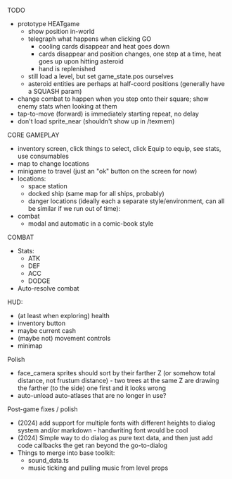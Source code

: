 TODO
* prototype HEATgame
  * show position in-world
  * telegraph what happens when clicking GO
    * cooling cards disappear and heat goes down
    * cards disappear and position changes, one step at a time, heat goes up upon hitting asteroid
    * hand is replenished
  * still load a level, but set game_state.pos ourselves
  * asteroid entities are perhaps at half-coord positions (generally have a SQUASH param)
* change combat to happen when you step onto their square; show enemy stats when looking at them
* tap-to-move (forward) is immediately starting repeat, no delay
* don't load sprite_near (shouldn't show up in /texmem)

CORE GAMEPLAY
* inventory screen, click things to select, click Equip to equip, see stats, use consumables
* map to change locations
* minigame to travel (just an "ok" button on the screen for now)
* locations:
  * space station
  * docked ship (same map for all ships, probably)
  * danger locations (ideally each a separate style/environment, can all be similar if we run out of time):
* combat
  * modal and automatic in a comic-book style

COMBAT
* Stats:
  * ATK
  * DEF
  * ACC
  * DODGE
* Auto-resolve combat

HUD:
* (at least when exploring) health
* inventory button
* maybe current cash
* (maybe not) movement controls
* minimap


Polish
* face_camera sprites should sort by their farther Z (or somehow total distance, not frustum distance) - two trees at the same Z are drawing the farther (to the side) one first and it looks wrong
* auto-unload auto-atlases that are no longer in use?

Post-game fixes / polish
* (2024) add support for multiple fonts with different heights to dialog system and/or markdown - handwriting font would be cool
* (2024) Simple way to do dialog as pure text data, and then just add code callbacks the get ran beyond the go-to-dialog
* Things to merge into base toolkit:
  * sound_data.ts
  * music ticking and pulling music from level props
